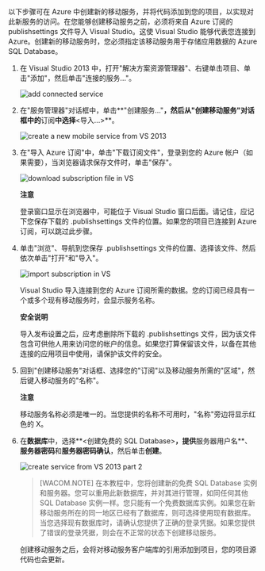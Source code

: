 

以下步骤可在 Azure 中创建新的移动服务，并将代码添加到您的项目，以实现对此新服务的访问。在您能够创建移动服务之前，必须将来自 Azure 订阅的 publishsettings 文件导入 Visual Studio。这使 Visual Studio 能够代表您连接到 Azure。创建新的移动服务时，您必须指定该移动服务用于存储应用数据的 Azure SQL Database。 


1. 在 Visual Studio 2013 中，打开"解决方案资源管理器"、右键单击项目、单击"添加"，然后单击"连接的服务..."。 

	![add connected service](./media/mobile-services-create-new-service-vs2013/mobile-add-connected-service.png)

2. 在"服务管理器"对话框中，单击**"创建服务..."**，然后从"创建移动服务"对话框中的**订阅**中选择**&lt;导入...&gt;**。  

	![create a new mobile service from VS 2013](./media/mobile-services-create-new-service-vs2013/mobile-create-service-from-vs2013.png)

3. 在"导入 Azure 订阅"中，单击"下载订阅文件"，登录到您的 Azure 帐户（如果需要），当浏览器请求保存文件时，单击"保存"。

	![download subscription file in VS](./media/mobile-services-create-new-service-vs2013/mobile-import-azure-subscription.png)

	<div class="dev-callout"><strong>注意</strong> <p>登录窗口显示在浏览器中，可能位于 Visual Studio 窗口后面。请记住，应记下您保存下载的 .publishsettings 文件的位置。如果您的项目已连接到 Azure 订阅，可以跳过此步骤。</p></div> 

4. 单击"浏览"、导航到您保存 .publishsettings 文件的位置、选择该文件、然后依次单击"打开"和"导入"。 

	![import subscription in VS](./media/mobile-services-create-new-service-vs2013/mobile-import-azure-subscription-2.png)

	Visual Studio 导入连接到您的 Azure 订阅所需的数据。您的订阅已经具有一个或多个现有移动服务时，会显示服务名称。 

	<div class="dev-callout"><strong>安全说明</strong> <p>导入发布设置之后，应考虑删除所下载的 .publishsettings 文件，因为该文件包含可供他人用来访问您的帐户的信息。如果您打算保留该文件，以备在其他连接的应用项目中使用，请保护该文件的安全。</p></div>

5. 回到"创建移动服务"对话框、选择您的"订阅"以及移动服务所需的"区域"，然后键入移动服务的"名称"。

	<div class="dev-callout"><strong>注意</strong> <p>移动服务名称必须是唯一的。当您提供的名称不可用时，"名称"<strong></strong>旁边将显示红色的 X。 </p></div>		

6. 在**数据库**中，选择**&lt;创建免费的 SQL Database&gt;**，提供**服务器用户名**、**服务器密码**和**服务器密码确认**，然后单击**创建**。

  	![create service from VS 2013 part 2](./media/mobile-services-create-new-service-vs2013/mobile-create-service-from-vs2013-2.png)


	> [WACOM.NOTE]
	> 在本教程中，您将创建新的免费 SQL Database 实例和服务器。您可以重用此新数据库，并对其进行管理，如同任何其他 SQL Database 实例一样。您只能有一个免费数据库实例。如果您在新移动服务所在的同一地区已经有了数据库，则可选择使用现有数据库。当您选择现有数据库时，请确认您提供了正确的登录凭据。如果您提供了错误的登录凭据，则会在不正常的状态下创建移动服务。

   	创建移动服务之后，会将对移动服务客户端库的引用添加到项目，您的项目源代码也会更新。

